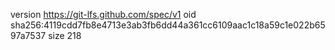 version https://git-lfs.github.com/spec/v1
oid sha256:4119cdd7fb8e4713e3ab3fb6dd44a361cc6109aac1c18a59c1e022b6597a7537
size 218
